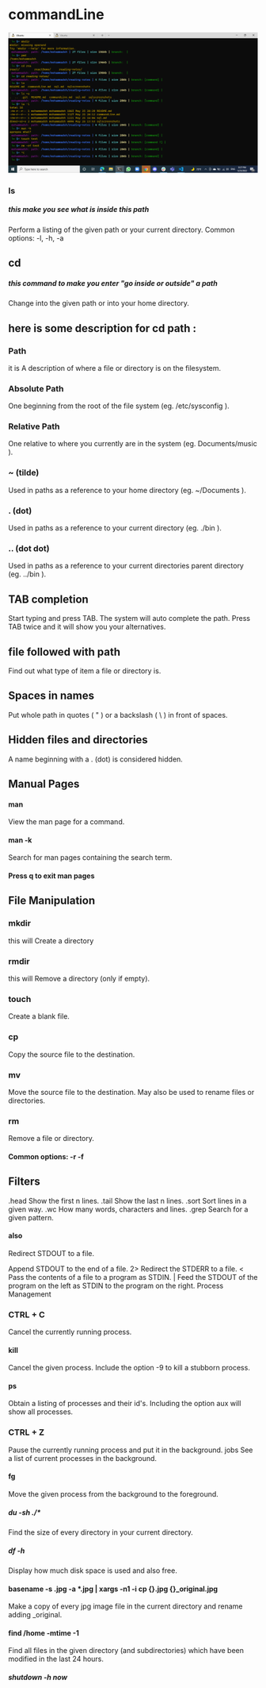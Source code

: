 # commandLine 


![screenshot for some command](./sqlscreenshots/Screenshot(24).png)


### ls
##### this make you see what is inside this path  

Perform a listing of the given path or your current directory.
Common options: -l, -h, -a
 

## cd
##### this command to make you enter "go inside or outside" a path 

Change into the given path or into your home directory.
 

 ## here is some description for cd path :
### Path

it is A description of where a file or directory is on the filesystem.

### Absolute Path

One beginning from the root of the file system (eg. /etc/sysconfig ).

### Relative Path

One relative to where you currently are in the system (eg. Documents/music ).

### ~ (tilde)

Used in paths as a reference to your home directory (eg. ~/Documents ).

### . (dot)

Used in paths as a reference to your current directory (eg. ./bin ).

### .. (dot dot)

Used in paths as a reference to your current directories parent directory (eg. ../bin ).


## TAB completion
Start typing and press TAB. The system will auto complete the path. Press TAB twice and it will show you your alternatives.


## file followed with path 

Find out what type of item a file or directory is.

## Spaces in names

Put whole path in quotes ( " ) or a backslash ( \ ) in front of spaces.

## Hidden files and directories

A name beginning with a . (dot) is considered hidden.


## Manual Pages
#### man <command>

View the man page for a command.

#### man -k <search term>

Search for man pages containing the search term.

#### Press q to exit man pages

## File Manipulation
### mkdir <directory name>

this will Create a directory

### rmdir <directory name>

this will Remove a directory (only if empty).

### touch <file name>

Create a blank file.

### cp <source> <destination>

Copy the source file to the destination.

### mv <source> <destination>

Move the source file to the destination.
May also be used to rename files or directories.

### rm <path>

Remove a file or directory.

#### Common options: -r -f


## Filters
.head
Show the first n lines.
.tail
Show the last n lines.
.sort
Sort lines in a given way.
.wc
How many words, characters and lines.
.grep
Search for a given pattern.

#### also
>
Redirect STDOUT to a file.
>>
Append STDOUT to the end of a file.
2>
Redirect the STDERR to a file.
<
Pass the contents of a file to a program as STDIN.
|
Feed the STDOUT of the program on the left as STDIN to the program on the right.
Process Management 

### CTRL + C
Cancel the currently running process.

#### kill <process id>
Cancel the given process.
Include the option -9 to kill a stubborn process.
#### ps
Obtain a listing of processes and their id's.
Including the option aux will show all processes.
### CTRL + Z
Pause the currently running process and put it in the background.
jobs
See a list of current processes in the background.
#### fg <job number>
Move the given process from the background to the foreground.

##### du -sh ./*
Find the size of every directory in your current directory.
##### df -h
Display how much disk space is used and also free.
#### basename -s .jpg -a *.jpg | xargs -n1 -i cp {}.jpg {}_original.jpg
Make a copy of every jpg image file in the current directory and rename adding _original.
#### find /home -mtime -1
Find all files in the given directory (and subdirectories) which have been modified in the last 24 hours.
##### shutdown -h now

